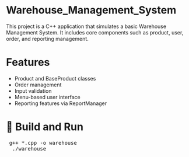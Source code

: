 # Warehouse_Management_System
This project is a C++ application that simulates a basic Warehouse Management System. It includes core components such as product, user, order, and reporting management.

# Features
- Product and BaseProduct classes
- Order management
- Input validation
- Menu-based user interface
- Reporting features via ReportManager

# 🚀 Build and Run
<pre lang="markdown"> g++ *.cpp -o warehouse 
  ./warehouse  </pre>


